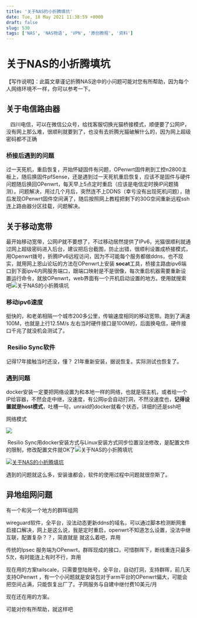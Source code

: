```yaml
---
title: '关于NAS的小折腾填坑'
date: Tue, 18 May 2021 11:38:59 +0000
draft: false
slug: 530 
tags: ['NAS', 'NAS物语', 'VPN', '原创教程', '资料']
---
```


关于NAS的小折腾填坑
===========

【写作说明】：此篇文章谨记折腾NAS途中的小问题可能对您有所帮助，因为每个人网络环境不一样，你可以参考一下。

关于电信路由器
-------

   四川电信，可以在微信公众号，给找客服切换光猫桥接模式，顺便要了公网IP，没有网上那么难，很顺利就要到了，也没有去折腾光猫破解什么的，因为网上超级密码都不正确

### 桥接后遇到的问题

过一天死机，重启恢复，开始怀疑固件有问题，OPenwrt固件刷到工控n2800主板上，随后换固件pfSense，还是遇到过一天死机重启恢复，应该不是固件与硬件问题随后换回OPenwrt，每天早上5点定时重启（应该是电信定时换IP问题猜测）。问题解决，用过几个月后，突然连不上DDNS（幸亏没有出现死机问题），随后发现OPenwrt固件空间满了，随后按照网上教程把剩下的30G空间重新远程ssh连上路由器分区挂载，问题解决。

关于移动宽带
------

最开始移动宽带，公网iP就不要想了，不过移动居然提供了IPv6，光猫很顺利就通过网上超级密码进入后台，建议把后台截图，防止出错，很顺利设置成桥接模式，用Openwrt拨号，折腾IPv6远程访问，因为不可能每个服务都做ddns，也不现实，就用网上恩山论坛的方法在OPenwrt上安装 **socat**工具，桥接主路由ipv6端口到下面ipv4内网服务端口，跟端口映射是不是很像，每次重启机器需要重新设置运行命令，就放OPenwrt，web界面有一个开机启动设置的地方。使用就搜索吧![关于NAS的小折腾填坑](https://res.smzdm.com/images/emotions/147.gif) 

### 移动ipv6速度

挺快的，和老弟相隔一个城市200多公里，传输速度相同的移动宽带。跑到了满速100M，也就是上行12.5M/s 左右当时硬件接口是100M的，后面换电信，硬件接口千兆了就没机会测试了。

###  Resilio Sync软件

记得17年接触当时还没，懂？ 21年重新安装，据说恢复。实际测试也恢复了。

### 遇到问题

docker安装一定要把网络设置为和本地一样的网络，也就是宿主机，或者给一个IP给容器，不然会走中继，没速度，有公网ip会自动打洞，不然没速度也，**记得设置就是host模式**，吐槽一句，unraid的docker就看个状态，详细的还是ssh吧

[](https://post.smzdm.com/p/ax08z5gw/pic_2/)网络模式

![](https://gao4.top/wp-content/uploads/2021/05/Snipaste_2021-05-18_11-12-16.png)

 Resilio Sync用docker安装方式与Linux安装方式同步位置没法修改，是配置文件的限制，修改配置文件就OK了![关于NAS的小折腾填坑](https://res.smzdm.com/images/emotions/147.gif) 

[![关于NAS的小折腾填坑](https://gao4.top/wp-content/uploads/2021/05/Snipaste_2021-01-29_15-15-24-1024x514-1.png)](https://post.smzdm.com/p/ax08z5gw/pic_3/)

遇到的问题就这么多，安装谁都会，软件的使用过程中问题就很奈斯了。

异地组网问题
------

有一个和另一个地方的群晖组网

wireguard软件，全平台，没法动态更新ddns的域名，可以通过脚本检测断网重启接口解决，网上是这么说，我是定时重启，openwrt不知道怎么设置，没法中继互联，配置复杂？？，简直就是 就这么着吧，弃用

传统的Ipsec 服务端为OPenwrt，群晖现成的接口，可惜群晖下，断线重连只最多5次，有时能连上有时不行，弃用

现在用的方案tailscale，只需要登陆账号，全平台，自动打洞，支持群晖，前几天支持OPenwrt ，有一个小问题就是安装包对于arm平台的OPenwrt偏大，可能会把空间占满，只能恢复出厂了。子网服务与自建中继付费10美元/月

现在还在用的方案。

可能对你有所帮助，就这样吧